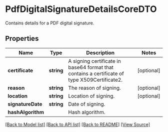 ﻿# PdfDigitalSignatureDetailsCoreDTO
Contains details for a PDF digital signature.

## Properties
Name | Type | Description | Notes
------------ | ------------- | ------------- | -------------
**certificate** | **string** | A signing certificate in base64 format that contains a certificate of type X509Certificate2. | [optional]
**reason** | **string** | The reason of signing. | [optional]
**location** | **string** | Location of signing. | [optional]
**signatureDate** | **string** | Date of signing. | 
**hashAlgorithm** |  | Hash algorithm. | 

[[Back to Model list]](../README.md#documentation-for-models) [[Back to API list]](../README.md#documentation-for-api-endpoints) [[Back to README]](../README.md) [[View Source]](../src/models/pdfDigitalSignatureDetailsCoreDTO.ts)

